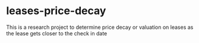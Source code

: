 # leases-price-decay
This is a research project to determine price decay or valuation on leases as the lease gets closer to the check in date
